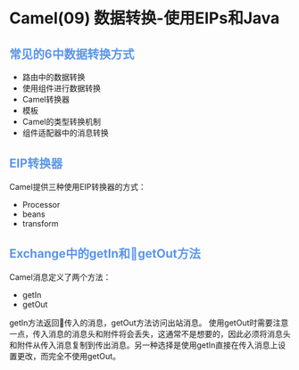 # Camel(09) 数据转换-使用EIPs和Java

## <font color=#5B96E6>常见的6中数据转换方式</font>
 - 路由中的数据转换
 - 使用组件进行数据转换
 - Camel转换器
 - 模板
 - Camel的类型转换机制
 - 组件适配器中的消息转换

## <font color=#5B96E6>EIP转换器</font>
Camel提供三种使用EIP转换器的方式：
 - Processor
 - beans
 - transform

## <font color=#5B96E6>Exchange中的getIn和getOut方法</font>
Camel消息定义了两个方法：
 - getIn
 - getOut   

getIn方法返回传入的消息，getOut方法访问出站消息。
使用getOut时需要注意一点，传入消息的消息头和附件将会丢失，这通常不是想要的，因此必须将消息头和附件从传入消息复制到传出消息。另一种选择是使用getIn直接在传入消息上设置更改，而完全不使用getOut。

  


